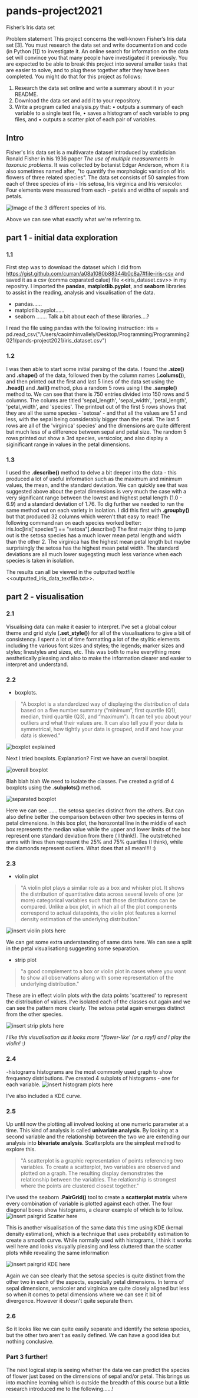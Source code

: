 # pands-project2021
Fisher’s Iris data set

Problem statement
This project concerns the well-known Fisher’s Iris data set [3]. You must research the data set
and write documentation and code (in Python [1]) to investigate it. An online search for
information on the data set will convince you that many people have investigated it
previously. You are expected to be able to break this project into several smaller tasks that
are easier to solve, and to plug these together after they have been completed.
You might do that for this project as follows:
1. Research the data set online and write a summary about it in your README.
2. Download the data set and add it to your repository.
3. Write a program called analysis.py that:
• outputs a summary of each variable to a single text file,
• saves a histogram of each variable to png files, and
• outputs a scatter plot of each pair of variables. 

## Intro
Fisher's Iris data set is a multivarate dataset introduced by statistician Ronald Fisher in his 1936 paper *The use of multiple measurements in taxonuic problems*. It was collected by botanist Edgar Anderson, whom it is also sometimes named after, "to quantify the morphologic variation of Iris flowers of three related species".
The data set consists of 50 samples from each of three species of iris - Iris setosa, Iris virginica and Iris versicolor. Four elements were measured from each - petals and widths of sepals and petals.

![Image of the 3 different species of Iris.](image_of_irises.png)

Above we can see what exactly what we're referring to.

## part 1 - initial data exploration
### 1.1
First step was to download the dataset which I did from <https://gist.github.com/curran/a08a1080b88344b0c8a7#file-iris-csv> and saved it as a csv (comma ceparated calue) file <<iris_dataset.csv>> in my repositry. I imported the **pandas**, **matplotlib.pyplot**, and **seaborn** libraries to assist in the reading, analysis and visualisation of the data.
- pandas......
- matplotlib.pyplot......
- seaborn .......
Talk a bit about each of these libraries....?

I read the file using pandas with the following instruction:
    iris = pd.read_csv("/Users/caoimhinvallely/Desktop/Programming/Programming2021/pands-project2021/iris_dataset.csv")

### 1.2
I was then able to start some initial parsing of the data. I found the **.size()** and **.shape()** of the data, followed then by the column names (**.colums()**), and then printed out the first and last 5 lines of the data set using the **.head()** and **.tail()** method, plus a random 5 rows using I the **.sample()** method to. We can see that there is 750 entries divided into 150 rows and 5 columns. The colums are titled 'sepal_length', 'sepal_width', 'petal_length', 'petal_width', and 'species'. The printout out of the first 5 rows shows that they are all the same species - 'setosa' - and that all the values are 5.1 and less, with the sepal being considerably bigger than the petal. The last 5 rows are all of the 'virginica' species' and the dimensions are quite different but much less of a difference between sepal and petal size. The random 5 rows printed out show a 3rd species, versicolor, and also display a siginificant range in values in the petal dimensions.

### 1.3
I used the **.describe()** method to delve a bit deeper into the data - this produced a lot of useful information such as the maximum and minimum values, the mean, and the standard deviation. We can quickly see that was suggested above about the petal dimensions is very much the case with a very significant range between the lowest and highest petal length (1.0 - 6.9) and a standard deviation of 1.76.
To dig further we needed to run the same method vut on each variety in isolation. I did this first with **.groupby()** but that produced 32 columns which weren't that easy to read! The following command ran on each species worked better:
    iris.loc[iris['species'] == "setosa"].describe()
The first major thing to jump out is the setosa species has a much lower mean petal length and width than the other 2. The virginica has the highest mean petal length but maybe surprisingly the setosa has the highest mean petal width. The standard deviations are all much lower sugegsting much less variance when each species is taken in isolation.

The results can all be viewed in the outputted textfile <<outputted_iris_data_textfile.txt>>. 

## part 2 - visualisation
### 2.1
Visualising data can make it easier to interpret. I've set a global colour theme and grid style (**.set_style()**) for all of the visualisations to give a bit of consistency.
I spent a lot of time formatting a lot of the stylitic elements including the various font sizes and styles; the legends; marker sizes and styles; linestyles and sizes, etc. This was both to make everything more aesthetically pleasing and also to make the information clearer and easier to interpret and understand.

### 2.2
- boxplots. 
>"A boxplot is a standardized way of displaying the distribution of data based on a five number summary (“minimum”, first quartile (Q1), median, third quartile (Q3), and “maximum”). It can tell you about your outliers and what their values are. It can also tell you if your data is symmetrical, how tightly your data is grouped, and if and how your data is skewed."

![boxplot explained](box_plot_explained2.png)

Next I tried boxplots. Explanation?
First we have an overall boxplot.

![overall boxplot](boxplot.png)

Blah blah blah
We need to isolate the classes. I've created a grid of 4 boxplots using the **.subplots()** method.

![separated boxplot](boxplot2.png)

Here we can see ...... the setosa species distinct from the others. But can also define better the comparison between other two species in terms of petal dimensions. In this box plot, the horozontal line in the middle of each box represents the median value while the upper and lower limits of the box represent one standard deviation from there ( I think!). The outstretched arms with lines then represent the 25% and 75% quartiles (I think), while the diamonds represent outliers. What does that all mean!!!! :)

### 2.3
- violin plot
>"A violin plot plays a similar role as a box and whisker plot. It shows the distribution of quantitative data across several levels of one (or more) categorical variables such that those distributions can be compared. Unlike a box plot, in which all of the plot components correspond to actual datapoints, the violin plot features a kernel density estimation of the underlying distribution."

![insert violin plots here](violinplot.png)

We can get some extra understanding of same data here. We can see a split in the petal visualisationg suggesting some separation.
- strip plot
>"a good complement to a box or violin plot in cases where you want to show all observations along with some representation of the underlying distribution."

These are in effect violin plots with the data points 'scattered' to represent the distribution of values. I've isolated each of the classes out again and we can see the pattern more clearly. The setosa petal again emerges distinct from the other species.

![insert strip plots here](stripplot.png)

*I like this visualisation as it looks more "flower-like' (or a ray!) and I play the violin! :)*

### 2.4
-histograms
histograms are the most commonly used graph to show frequency distributions. I've created 4 subplots of histograms - one for each variable. 
![insert histogram plots here](histogram.png)

I've also included a KDE curve.

### 2.5
Up until now the plotting all involved looking at one numeric parameter at a time. This kind of analysis is called **univariate analysis**. By looking at a second variable and the relationship between the two we are extending our analysis into **bivariate analysis**. Scatterplots are the simplest method to explore this.

>"A scatterplot is a graphic representation of points referencing two variables. To create a scatterplot, two variables are observed and plotted on a graph. The resulting display demonstrates the relationship between the variables. The relationship is strongest where the points are clustered closest together."

I've used the seaborn **.PairGrid()** tool to create a **scatterplot matrix** where every combination of variable is plotted against each other. The four diagonal boxes show histograms, a clearer example of which is to follow.
![insert pairgrid Scatter here](pairgrid1.png)

This is another visualisation of the same data this time using KDE (kernal density estimation), which is a technique that uses probability estimation to create a smooth curve. While normally used with histograms, I think it works well here and looks visuyally pleasing and less cluttered than the scatter plots while revealing the same information

![insert pairgrid KDE here](pairgrid2.png)

Again we can see clearly that the setosa species is quite distinct from the other two in each of the aspects, especially petal dimensions. In terms of sepal dimensions, versicoler and virginica are quite closely aligned but  less so when it comes to petal dimensions where we can see it bit of divergence. However it doesn't quite separate them.

### 2.6
So it looks like we can quite easily separate and identify the setosa species, but the other two aren't as easily defined. We can have a good idea but nothing conclusive.

### Part 3 further!
The next logical step is seeing whether the data we can predict the species of flower just based on the dimensions of sepal and/or petal. This brings us into machine learning which is outside the breadth of this course but a little research introduced me to the following......!











